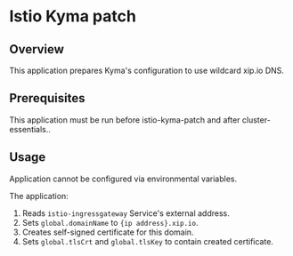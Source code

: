 # Istio Kyma patch

## Overview

This application prepares Kyma's configuration to use wildcard xip.io DNS.

## Prerequisites

This application must be run before istio-kyma-patch and after cluster-essentials..

## Usage

Application cannot be configured via environmental variables.

The application:
 1. Reads `istio-ingressgateway` Service's external address.
 2. Sets `global.domainName` to `{ip address}.xip.io`.
 3. Creates self-signed certificate for this domain.
 4. Sets `global.tlsCrt` and `global.tlsKey` to contain created certificate.
